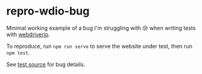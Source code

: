 # repro-wdio-bug

Minimal working example of a bug I'm struggling with 😢 when writing tests with [webdriverio](webdriver.io).

To reproduce, run `npm run serve` to serve the website under test, then run `npm test`.

See [test source](./test/specs/nested-table-test.js) for bug details.